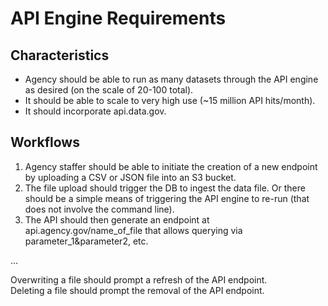 

# API Engine Requirements

## Characteristics 
* Agency should be able to run as many datasets through the API engine as desired (on the scale of 20-100 total).  
* It should be able to scale to very high use (~15 million API hits/month).  
* It should incorporate api.data.gov.  


## Workflows

1. Agency staffer should be able to initiate the creation of a new endpoint by uploading a CSV or JSON file into an S3 bucket.  
2. The file upload should trigger the DB to ingest the data file.  Or there should be a simple means of triggering the API engine to re-run (that does not involve the command line).  
3. The API should then generate an endpoint at api.agency.gov/name_of_file that allows querying via parameter_1&parameter2, etc.  


...  

Overwriting a file should prompt a refresh of the API endpoint.  
Deleting a file should prompt the removal of the API endpoint.  

